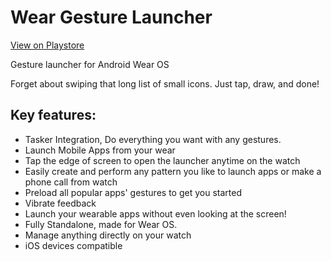 # Wear Gesture Launcher

 [View on Playstore](https://play.google.com/store/apps/details?id=com.format.gesturelauncher)

Gesture launcher for Android Wear OS

Forget about swiping that long list of small icons. Just tap, draw, and done!


## Key features:
* Tasker Integration, Do everything you want with any gestures.
* Launch Mobile Apps from your wear
* Tap the edge of screen to open the launcher anytime on the watch
* Easily create and perform any pattern you like to launch apps or make a phone call from watch
* Preload all popular apps' gestures to get you started
* Vibrate feedback
* Launch your wearable apps without even looking at the screen! 
* Fully Standalone, made for Wear OS.
* Manage anything directly on your watch
* iOS devices compatible 

